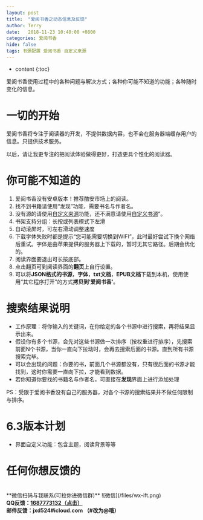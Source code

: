 ```yaml
---
layout: post
title:  "爱阅书香之动态信息及反馈"
author: Terry
date:   2018-11-23 10:40:00 +0800
categories: 爱阅书香
hide: false
tags: 书源配置 爱阅书香 自定义来源
---
```

 
* content
{:toc}


爱阅书香使用过程中的各种问题与解决方式；各种你可能不知道的功能；各种随时变化的信息。





# 一切的开始

爱阅书香将专注于阅读器的开发，不提供数据内容，也不会在服务器端缓存用户的信息。只提供技术服务。

以后，请让我更专注的把阅读体验做得更好，打造更具个性化的阅读器。


# 你可能不知道的
1. 爱阅书香没有安卓版本！推荐酷安市场上的阅读。
2. 找不到书籍请使用“发现”功能，需要书名与作者名。
3. 没有源的请使用[自定义来源](/2018/02/23/sourceConfigs/)功能，还不满意请使用[自定义书源](/2018/11/14/bookConfigs/)”。
4. 书架支持分组：长按或列表模式下左滑
5. 自动滚屏时，可左右滑动调整速度
6. 下载字体失败时都是提示“您可能需要切换到WIFI”，此时最好尝试下换个网络后重试。字体是由苹果提供的服务器上下载的，暂时无其它路径。后期会优化的。
7. 阅读界面要退出可长按底部。
8. 点击翻页可到阅读界面的**翻页**上自行设置。
9. 可以将**JSON格式的书源**，**字体**，**txt文档**，**EPUB文档**下载到本机，使用使用“其它程序打开”的方式**拷贝到‘爱阅书香’**。

# 搜索结果说明
* 工作原理：将你输入的关键词，在你给定的各个书源中进行搜索，再将结果显示出来。
* 假设你有多个书源，会先对这些书源做一次排序（按权重进行排序），先搜索前面N个书源，当你一直向下拉动时，会再去搜索后面的书源。直到所有书源搜索完毕。
* 可以会出现的问题：你要的书，前面几个书源都没有，只有很后面的书源才能找到，这时你需要一直向下拉，才能看到数据。
* 若你知道你要找的书籍名与作者名，可直接在**发现**界面上进行添加处理

PS：受限于爱阅书香没有自己的服务器，对各个书源的搜索结果并不做任何限制与排序。


# 6.3版本计划
* 界面自定义功能：包含主题，阅读背景等等


# 任何你想反馈的
<br>
**微信扫码与我联系(可拉你进微信群)** ![微信](/files/wx-ift.png)
<br>
<strong>QQ反馈：<a href="mqq://im/chat?chat_type=wpa&uin=1687773132&version=1&src_type=web">1687773132（点击）</a></strong> 
<br>
<strong>邮件反馈：jxd524#icloud.com （#改为@哦）</strong> 
<br>
<br>

